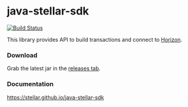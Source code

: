 # java-stellar-sdk

[![Build Status](https://travis-ci.org/stellar/java-stellar-sdk.svg)](https://travis-ci.org/stellar/java-stellar-sdk)

This library provides API to build transactions and connect to [Horizon](https://github.com/stellar/horizon).

### Download

Grab the latest jar in the [releases tab](https://github.com/stellar/java-stellar-sdk/releases).

### Documentation
https://stellar.github.io/java-stellar-sdk
